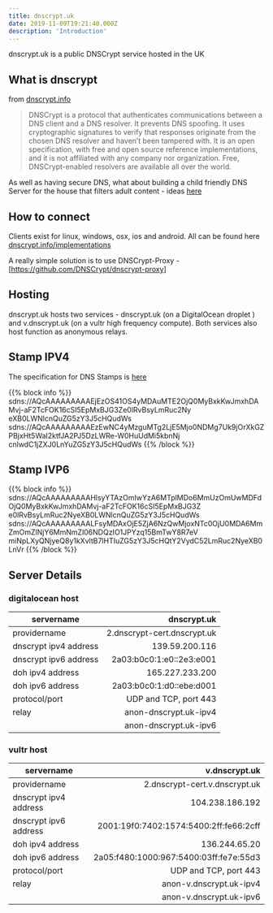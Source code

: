 ```yaml
---
title: dnscrypt.uk
date: 2019-11-09T19:21:40.000Z
description: 'Introduction'
---
```


dnscrypt.uk is a public DNSCrypt service hosted in the UK

## What is dnscrypt
from [dnscrypt.info](https://dnscrypt.info)

> DNSCrypt is a protocol that authenticates communications between a DNS client and a DNS resolver. It prevents DNS spoofing. It uses cryptographic signatures to verify that responses originate from the chosen DNS resolver and haven’t been tampered with.
> It is an open specification, with free and open source reference implementations, and it is not affiliated with any company nor organization.
> Free, DNSCrypt-enabled resolvers are available all over the world.

As well as having secure DNS, what about building a child friendly DNS Server for the house that filters adult content - ideas [here](https://wiki.alpinelinux.org/wiki/DNSCrypt-Proxy)

## How to connect

Clients exist for linux, windows, osx, ios and android.  All can be found here
[dnscrypt.info/implementations](https://dnscrypt.info/implementations)

A really simple solution is to use DNSCrypt-Proxy - [https://github.com/DNSCrypt/dnscrypt-proxy]

## Hosting
dnscrypt.uk hosts two services - dnscrypt.uk (on a DigitalOcean droplet ) and v.dnscrypt.uk (on a vultr high frequency compute).
Both services also host function as anonymous relays.

## Stamp IPV4

The specification for DNS Stamps is [here](https://dnscrypt.info/stamps-specifications/)

{{% block info %}}
sdns://AQcAAAAAAAAAEjEzOS41OS4yMDAuMTE2OjQ0MyBxkKwJmxhDAMvj-aF2TcFOK16cSI5EpMxBJG3Ze0lRvBsyLmRuc2Ny
eXB0LWNlcnQuZG5zY3J5cHQudWs
sdns://AQcAAAAAAAAAEzEwNC4yMzguMTg2LjE5Mjo0NDMg7Uk9jOrXkGZPBjxHt5WaI2ktfJA2PJ5DzLWRe-W0HuUdMi5kbnNj
cnlwdC1jZXJ0LnYuZG5zY3J5cHQudWs
{{% /block %}}

## Stamp IVP6

{{% block info %}}
sdns://AQcAAAAAAAAAHlsyYTAzOmIwYzA6MTplMDo6MmUzOmUwMDFdOjQ0MyBxkKwJmxhDAMvj-aF2TcFOK16cSI5EpMxBJG3Z
e0lRvBsyLmRuc2NyeXB0LWNlcnQuZG5zY3J5cHQudWs
sdns://AQcAAAAAAAAALFsyMDAxOjE5ZjA6NzQwMjoxNTc0OjU0MDA6MmZmOmZlNjY6MmNmZl06NDQzIO1JPYzq15BmTwY8R7eV
miNpLXyQNjyeQ8y1kXvltB7lHTIuZG5zY3J5cHQtY2VydC52LmRuc2NyeXB0LnVr
{{% /block %}}


## Server Details
### digitalocean host

| servername    |                     dnscrypt.uk |
|---------------|--------------------------------:|
| providername  |     2.dnscrypt-cert.dnscrypt.uk |
| dnscrypt ipv4 address  |                  139.59.200.116 |
| dnscrypt ipv6 address  |        2a03:b0c0:1:e0::2e3:e001 |
| doh ipv4 address  |                  165.227.233.200 |
| doh ipv6 address  |        2a03:b0c0:1:d0::ebe:d001 |
| protocol/port |           UDP and TCP, port 443 |
| relay        |            anon-dnscrypt.uk-ipv4 |
|                |          anon-dnscrypt.uk-ipv6 |

### vultr host

| servername    |v.dnscrypt.uk |
|---------------|---------------------------------------:|
| providername  | 2.dnscrypt-cert.v.dnscrypt.uk |
| dnscrypt ipv4 address  | 104.238.186.192 |
| dnscrypt ipv6 address  | 2001:19f0:7402:1574:5400:2ff:fe66:2cff |
| doh ipv4 address  |              136.244.65.20  |
| doh ipv6 address  |    2a05:f480:1000:967:5400:03ff:fe7e:55d3|
| protocol/port |UDP and TCP, port 443 |
| relay         |anon-v.dnscrypt.uk-ipv4 |
|               |anon-v.dnscrypt.uk-ipv6  |


